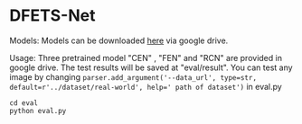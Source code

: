 # DFETS-Net
Models: Models can be downloaded [here](https://drive.google.com/file/d/12q9ZGliUJ-vu6tYEFYzxzU53L0J2PyGN/view?usp=sharing) via google drive.

Usage: Three pretrained model "CEN" , "FEN" and "RCN" are provided in google drive. The test results will be saved at "eval/result". You can test any image by changing ``parser.add_argument('--data_url', type=str, default=r'../dataset/real-world', help=' path of dataset')`` in eval.py

```key
cd eval
python eval.py
```  
